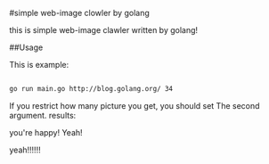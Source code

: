#simple web-image clowler by golang

this is simple web-image clawler written by golang!

##Usage

This is example:
```sh

go run main.go http://blog.golang.org/ 34

```

If you restrict how many picture you get, you should set The second argument.
results:

you're happy! Yeah!

yeah!!!!!!
